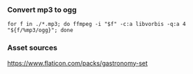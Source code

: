 ### Convert mp3 to ogg
`for f in ./*.mp3; do ffmpeg -i "$f" -c:a libvorbis -q:a 4 "${f/%mp3/ogg}"; done`

### Asset sources
https://www.flaticon.com/packs/gastronomy-set
